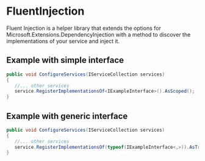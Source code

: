 # FluentInjection

Fluent Injection is a helper library that extends the options for Microsoft.Extensions.DependencyInjection with a method to discover the implementations of your service and inject it.

## Example with simple interface

```c#
public void ConfigureServices(IServiceCollection services)
{
   //... other services
   service.RegisterImplementationsOf<IExampleInterface>().AsScoped();
}
```

## Example with generic interface

```c#
public void ConfigureServices(IServiceCollection services)
{
   //... other services
   service.RegisterImplementationsOf(typeof(IExampleInterface<,>)).AsTransient();
}
```